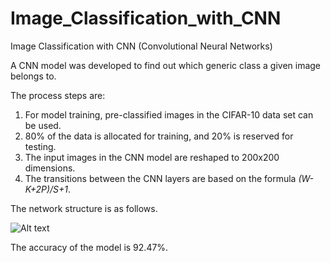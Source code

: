# Image_Classification_with_CNN
Image Classification with CNN (Convolutional Neural Networks)

A CNN model was developed to find out which generic class a given image belongs to.

The process steps are:

1. For model training, pre-classified images in the CIFAR-10 data set can be used.
2. 80% of the data is allocated for training, and 20% is reserved for testing.
3. The input images in the CNN model are reshaped to 200x200 dimensions.
4. The transitions between the CNN layers are based on the formula _(W-K+2P)/S+1_.

The network structure is as follows.

![Alt text](https://user-images.githubusercontent.com/35924267/54076726-7aec3d00-42bf-11e9-991b-09c61ee04de5.png?raw=true "Network_Structure")

The accuracy of the model is 92.47%.
